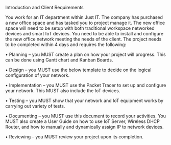 Introduction and Client Requirements

You work for an IT department within Just IT. The company has purchased a new office space and has tasked you to project manage it. The new office space will need to be setup with both traditional workspace networked devices and smart IoT devices. You need to be able to install and configure the new office network meeting the needs of the client. The project needs to be completed within 4 days and requires the following:

•	Planning – you MUST create a plan on how your project will progress. This can be done using Gantt chart and Kanban Boards.

•	Design – you MUST use the below template to decide on the logical configuration of your network.

•	Implementation – you MUST use the Packet Tracer to set up and configure your network. This MUST also include the IoT devices.

•	Testing – you MUST show that your network and IoT equipment works by carrying out variety of tests.

•	Documenting – you MUST use this document to record your activities. You MUST also create a User Guide on how to use IoT Server, Wireless DHCP Router, and how to manually and dynamically assign IP to network devices.

•	Reviewing – you MUST review your project upon its completion.
